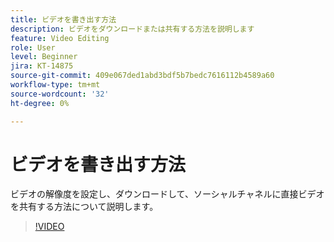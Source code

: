 ```yaml
---
title: ビデオを書き出す方法
description: ビデオをダウンロードまたは共有する方法を説明します
feature: Video Editing
role: User
level: Beginner
jira: KT-14875
source-git-commit: 409e067ded1abd3bdf5b7bedc7616112b4589a60
workflow-type: tm+mt
source-wordcount: '32'
ht-degree: 0%

---
```


# ビデオを書き出す方法

ビデオの解像度を設定し、ダウンロードして、ソーシャルチャネルに直接ビデオを共有する方法について説明します。

>[!VIDEO](https://video.tv.adobe.com/v/3427093?quality=12&learn=on&hidetitle=true)
